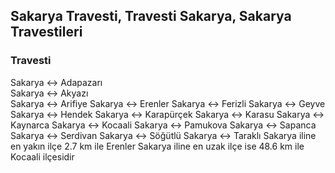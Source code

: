 ## Sakarya Travesti, Travesti Sakarya, Sakarya Travestileri

### Travesti

Sakarya ↔ Adapazarı <br/>
Sakarya ↔ Akyazı <br/>
Sakarya ↔ Arifiye 
Sakarya ↔ Erenler 
Sakarya ↔ Ferizli 
Sakarya ↔ Geyve 
Sakarya ↔ Hendek 
Sakarya ↔ Karapürçek
Sakarya ↔ Karasu
Sakarya ↔ Kaynarca
Sakarya ↔ Kocaali
Sakarya ↔ Pamukova
Sakarya ↔ Sapanca
Sakarya ↔ Serdivan
Sakarya ↔ Söğütlü
Sakarya ↔ Taraklı
Sakarya iline en yakın ilçe 2.7 km ile Erenler
Sakarya iline en uzak ilçe ise 48.6 km ile Kocaali ilçesidir
